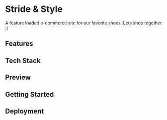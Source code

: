 # Stride & Style
A feature loaded e-commerce site for our favorite shoes. Lets shop together :)

## Features

## Tech Stack

## Preview

## Getting Started

## Deployment